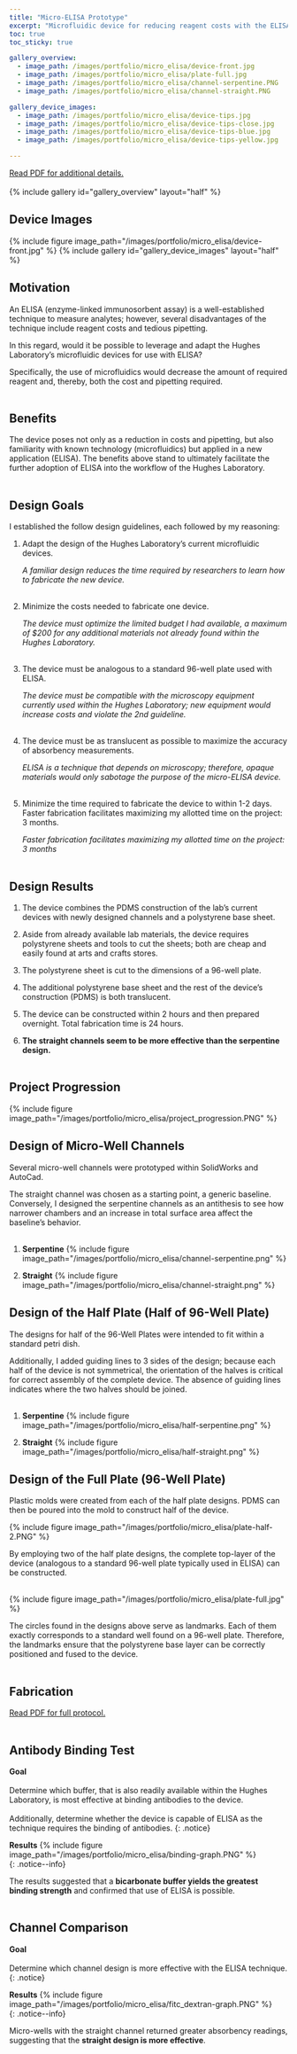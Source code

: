 ```yaml
---
title: "Micro-ELISA Prototype"
excerpt: "Microfluidic device for reducing reagent costs with the ELISA technique."
toc: true
toc_sticky: true

gallery_overview:
  - image_path: /images/portfolio/micro_elisa/device-front.jpg
  - image_path: /images/portfolio/micro_elisa/plate-full.jpg
  - image_path: /images/portfolio/micro_elisa/channel-serpentine.PNG
  - image_path: /images/portfolio/micro_elisa/channel-straight.PNG

gallery_device_images:
  - image_path: /images/portfolio/micro_elisa/device-tips.jpg
  - image_path: /images/portfolio/micro_elisa/device-tips-close.jpg
  - image_path: /images/portfolio/micro_elisa/device-tips-blue.jpg
  - image_path: /images/portfolio/micro_elisa/device-tips-yellow.jpg

---
```


[Read PDF for additional details.](/documents/MicroELISA.pdf)
<br><br>
{% include gallery id="gallery_overview" layout="half" %}

## Device Images
{% include figure image_path="/images/portfolio/micro_elisa/device-front.jpg" %}
{% include gallery id="gallery_device_images" layout="half" %}
<br>


## Motivation
An ELISA (enzyme-linked immunosorbent assay) is a well-established technique to measure
analytes; however, several disadvantages of the technique include reagent costs and tedious pipetting.

In this regard, would it be possible to leverage and adapt the Hughes Laboratory’s microfluidic
devices for use with ELISA? 

Specifically, the use of microfluidics would decrease the amount of
required reagent and, thereby, both the cost and pipetting required.<br><br>


## Benefits
The device poses not only as a reduction in costs and pipetting, but also familiarity with known
technology (microfluidics) but applied in a new application (ELISA). The benefits above stand to
ultimately facilitate the further adoption of ELISA into the workflow of the Hughes Laboratory.<br><br>


## Design Goals
I established the follow design guidelines, each followed by my reasoning:

1. Adapt the design of the Hughes Laboratory’s current microfluidic devices.

   *A familiar design reduces the time required by researchers to learn how to fabricate the new
   device.* <br><br>
  
2. Minimize the costs needed to fabricate one device.

   *The device must optimize the limited budget I had available, a maximum of $200 for any
    additional materials not already found within the Hughes Laboratory.* <br><br>

3. The device must be analogous to a standard 96-well plate used with ELISA.

   *The device must be compatible with the microscopy equipment currently used within the
    Hughes Laboratory; new equipment would increase costs and violate the 2nd guideline.* <br><br>

4. The device must be as translucent as possible to maximize the accuracy of absorbency
measurements.

   *ELISA is a technique that depends on microscopy; therefore, opaque materials would only
    sabotage the purpose of the micro-ELISA device.* <br><br>

5. Minimize the time required to fabricate the device to within 1-2 days.
Faster fabrication facilitates maximizing my allotted time on the project: 3 months.

   *Faster fabrication facilitates maximizing my allotted time on the project: 3 months* <br><br>


## Design Results
1. The device combines the PDMS construction of the lab’s current devices with newly
designed channels and a polystyrene base sheet.

2. Aside from already available lab materials, the device requires polystyrene sheets and
tools to cut the sheets; both are cheap and easily found at arts and crafts stores.

3. The polystyrene sheet is cut to the dimensions of a 96-well plate.

4. The additional polystyrene base sheet and the rest of the device’s construction (PDMS)
is both translucent.

5. The device can be constructed within 2 hours and then prepared overnight. Total
fabrication time is 24 hours.

6. **The straight channels seem to be more effective than the serpentine design.** <br><br>


## Project Progression
{% include figure image_path="/images/portfolio/micro_elisa/project_progression.PNG" %}


## Design of Micro-Well Channels
Several micro-well channels were prototyped within SolidWorks and AutoCad.

The straight channel was chosen as a starting point, a generic baseline. Conversely, I
designed the serpentine channels as an antithesis to see how narrower chambers and an
increase in total surface area affect the baseline’s behavior.<br><br>

1. **Serpentine**
   {% include figure image_path="/images/portfolio/micro_elisa/channel-serpentine.png" %}

2. **Straight**
   {% include figure image_path="/images/portfolio/micro_elisa/channel-straight.png" %}


## Design of the Half Plate (Half of 96-Well Plate)
The designs for half of the 96-Well Plates were intended to fit within a standard petri dish.

Additionally, I added guiding lines to 3 sides of the design; because each half of the device is
not symmetrical, the orientation of the halves is critical for correct assembly of the complete
device. The absence of guiding lines indicates where the two halves should be joined.<br><br>

1. **Serpentine**
   {% include figure image_path="/images/portfolio/micro_elisa/half-serpentine.png" %}

2. **Straight**
   {% include figure image_path="/images/portfolio/micro_elisa/half-straight.png" %}


## Design of the Full Plate (96-Well Plate)
Plastic molds were created from each of the half plate designs. PDMS can then be poured into
the mold to construct half of the device.

{% include figure image_path="/images/portfolio/micro_elisa/plate-half-2.PNG" %}

By employing two of the half plate designs, the complete top-layer of the device (analogous to a
standard 96-well plate typically used in ELISA) can be constructed.<br><br>

{% include figure image_path="/images/portfolio/micro_elisa/plate-full.jpg" %}

The circles found in the designs above serve as landmarks. Each of them exactly corresponds
to a standard well found on a 96-well plate. Therefore, the landmarks ensure that the
polystyrene base layer can be correctly positioned and fused to the device.
<br><br>


## Fabrication
[Read PDF for full protocol.](/documents/MicroELISA.pdf)
<br><br>


## Antibody Binding Test

**Goal** <br><br> Determine which buffer, that is also readily available within the Hughes Laboratory, is most
effective at binding antibodies to the device. <br><br> Additionally, determine whether the device 
is capable of ELISA as the technique requires the binding of antibodies.
{: .notice}

<div>
<b>Results</b>
{% include figure image_path="/images/portfolio/micro_elisa/binding-graph.PNG" %}
</div>{: .notice--info}

The results suggested that a **bicarbonate buffer yields the greatest binding strength** and
confirmed that use of ELISA is possible.
<br><br>


## Channel Comparison

**Goal** <br><br> Determine which channel design is more effective with the ELISA technique.
{: .notice}

<div>
<b>Results</b>
{% include figure image_path="/images/portfolio/micro_elisa/fitc_dextran-graph.PNG" %}
</div>{: .notice--info}

Micro-wells with the straight channel returned greater absorbency readings, suggesting that the
**straight design is more effective**.
<br><br>